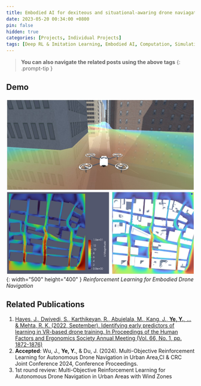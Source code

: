 ```yaml
---
title: Embodied AI for dexiteous and situational-awaring drone naviagation control 
date: 2023-05-20 00:34:00 +0800
pin: false
hidden: true
categories: [Projects, Individual Projects]
tags: [Deep RL & Imitation Learning, Embodied AI, Computation, Simulation, Human-Machine Interaction]
---
```


> **You can also navigate the related posts using the above tags**
{: .prompt-tip }


## Demo
![img-description](/images/Project/drone.jpg){: width="500" height="400" }
_Reinforcement Learning for Embodied Drone Navigation_

## Related Publications
1.	[Hayes, J., Dwivedi, S., Karthikeyan, R., Abujelala, M., Kang, J., **Ye, Y.**, ... & Mehta, R. K. (2022, September). Identifying early predictors of learning in VR-based drone training. In Proceedings of the Human Factors and Ergonomics Society Annual Meeting (Vol. 66, No. 1, pp. 1872-1876)](https://journals.sagepub.com/doi/abs/10.1177/1071181322661254)
2.  **Accepted**: Wu, J., **Ye, Y.**, & Du, J. (2024). Multi-Objective Reinforcement Learning for Autonomous Drone Navigation in Urban Area,CI & CRC Joint Conference 2024, Conference Proceedings.
3.	1st round review: Multi-Objective Reinforcement Learning for Autonomous Drone Navigation in Urban Areas with Wind Zones
